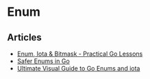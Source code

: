 # Enum

## Articles
- [Enum, Iota & Bitmask - Practical Go Lessons](https://www.practical-go-lessons.com/chap-27-enum-iota-and-bitmask)
- [Safer Enums in Go](https://threedots.tech/post/safer-enums-in-go/)
- [Ultimate Visual Guide to Go Enums and iota](https://blog.learngoprogramming.com/golang-const-type-enums-iota-bc4befd096d3)